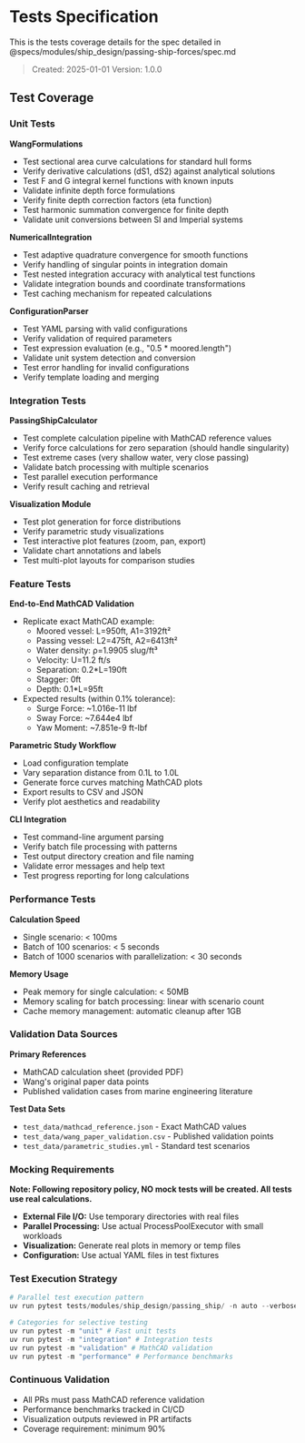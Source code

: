 # Tests Specification

This is the tests coverage details for the spec detailed in @specs/modules/ship_design/passing-ship-forces/spec.md

> Created: 2025-01-01
> Version: 1.0.0

## Test Coverage

### Unit Tests

**WangFormulations**
- Test sectional area curve calculations for standard hull forms
- Verify derivative calculations (dS1, dS2) against analytical solutions
- Test F and G integral kernel functions with known inputs
- Validate infinite depth force formulations
- Verify finite depth correction factors (eta function)
- Test harmonic summation convergence for finite depth
- Validate unit conversions between SI and Imperial systems

**NumericalIntegration**
- Test adaptive quadrature convergence for smooth functions
- Verify handling of singular points in integration domain
- Test nested integration accuracy with analytical test functions
- Validate integration bounds and coordinate transformations
- Test caching mechanism for repeated calculations

**ConfigurationParser**
- Test YAML parsing with valid configurations
- Verify validation of required parameters
- Test expression evaluation (e.g., "0.5 * moored.length")
- Validate unit system detection and conversion
- Test error handling for invalid configurations
- Verify template loading and merging

### Integration Tests

**PassingShipCalculator**
- Test complete calculation pipeline with MathCAD reference values
- Verify force calculations for zero separation (should handle singularity)
- Test extreme cases (very shallow water, very close passing)
- Validate batch processing with multiple scenarios
- Test parallel execution performance
- Verify result caching and retrieval

**Visualization Module**
- Test plot generation for force distributions
- Verify parametric study visualizations
- Test interactive plot features (zoom, pan, export)
- Validate chart annotations and labels
- Test multi-plot layouts for comparison studies

### Feature Tests

**End-to-End MathCAD Validation**
- Replicate exact MathCAD example:
  - Moored vessel: L=950ft, A1=3192ft²
  - Passing vessel: L2=475ft, A2=6413ft²
  - Water density: ρ=1.9905 slug/ft³
  - Velocity: U=11.2 ft/s
  - Separation: 0.2*L=190ft
  - Stagger: 0ft
  - Depth: 0.1*L=95ft
- Expected results (within 0.1% tolerance):
  - Surge Force: ~1.016e-11 lbf
  - Sway Force: ~7.644e4 lbf
  - Yaw Moment: ~7.851e-9 ft-lbf

**Parametric Study Workflow**
- Load configuration template
- Vary separation distance from 0.1L to 1.0L
- Generate force curves matching MathCAD plots
- Export results to CSV and JSON
- Verify plot aesthetics and readability

**CLI Integration**
- Test command-line argument parsing
- Verify batch file processing with patterns
- Test output directory creation and file naming
- Validate error messages and help text
- Test progress reporting for long calculations

### Performance Tests

**Calculation Speed**
- Single scenario: < 100ms
- Batch of 100 scenarios: < 5 seconds
- Batch of 1000 scenarios with parallelization: < 30 seconds

**Memory Usage**
- Peak memory for single calculation: < 50MB
- Memory scaling for batch processing: linear with scenario count
- Cache memory management: automatic cleanup after 1GB

### Validation Data Sources

**Primary References**
- MathCAD calculation sheet (provided PDF)
- Wang's original paper data points
- Published validation cases from marine engineering literature

**Test Data Sets**
- `test_data/mathcad_reference.json` - Exact MathCAD values
- `test_data/wang_paper_validation.csv` - Published validation points
- `test_data/parametric_studies.yml` - Standard test scenarios

### Mocking Requirements

**Note: Following repository policy, NO mock tests will be created. All tests use real calculations.**

- **External File I/O:** Use temporary directories with real files
- **Parallel Processing:** Use actual ProcessPoolExecutor with small workloads
- **Visualization:** Generate real plots in memory or temp files
- **Configuration:** Use actual YAML files in test fixtures

### Test Execution Strategy

```python
# Parallel test execution pattern
uv run pytest tests/modules/ship_design/passing_ship/ -n auto --verbose

# Categories for selective testing
uv run pytest -m "unit" # Fast unit tests
uv run pytest -m "integration" # Integration tests  
uv run pytest -m "validation" # MathCAD validation
uv run pytest -m "performance" # Performance benchmarks
```

### Continuous Validation

- All PRs must pass MathCAD reference validation
- Performance benchmarks tracked in CI/CD
- Visualization outputs reviewed in PR artifacts
- Coverage requirement: minimum 90%